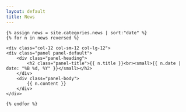 ```yaml
---
layout: default
title: News
---
```


<div class="col-12 col-sm-12 col-lg-12">

    {% assign news = site.categories.news | sort:"date" %}
    {% for n in news reversed %}

	<div class="col-12 col-sm-12 col-lg-12">
    <div class="panel panel-default">
        <div class="panel-heading">
            <h2 class="panel-title">{{ n.title }}<br><small>{{ n.date | date: "%B %d, %Y" }}</small></h2>
        </div>
        <div class="panel-body">
            {{ n.content }}
        </div>
    </div>

	{% endfor %}

</div><!--/span-->
